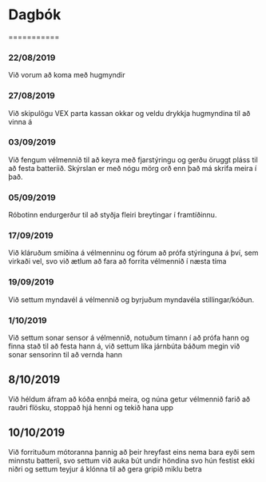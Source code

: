 # Dagbók
===========
### 22/08/2019
Við vorum að koma með hugmyndir

### 27/08/2019
Við skipulögu VEX parta kassan okkar og veldu drykkja hugmyndina til að vinna á

### 03/09/2019
Við fengum vélmennið til að keyra með fjarstýringu og gerðu öruggt pláss til að festa batteríið. 
Skýrslan er með nógu mörg orð enn það má skrifa meira í það.

### 05/09/2019
Róbotinn endurgerður til að styðja fleiri breytingar í framtíðinnu.

### 17/09/2019
Við kláruðum smíðina á vélmenninu og fórum að prófa stýringuna á því, sem virkaði vel, svo við ætlum að fara að forrita vélmennið í næsta tíma

### 19/09/2019
Við settum myndavél á vélmennið og byrjuðum myndavéla stillingar/kóðun.

### 1/10/2019
Við settum sonar sensor á vélmennið, notuðum tímann í að prófa hann og finna stað til að festa hann á, við settum líka járnbúta báðum megin við sonar sensorinn til að vernda hann

## 8/10/2019
Við héldum áfram að kóða ennþá meira, og núna getur vélmennið farið að rauðri flösku, stoppað hjá henni og tekið hana upp

## 10/10/2019
Við forrituðum mótoranna þannig að þeir hreyfast eins nema bara eyði sem minnstu batteríi, svo settum við auka bút undir höndina svo hún festist ekki niðri og settum teyjur á klónna til að gera gripið miklu betra
